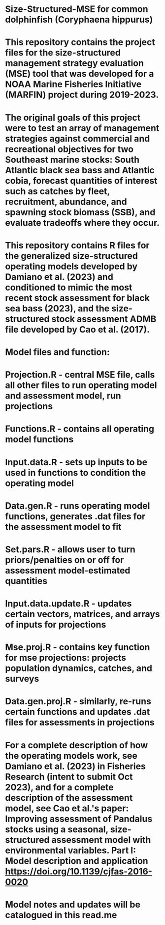# Size-Structured-MSE for common dolphinfish (Coryphaena hippurus)

# This repository contains the project files for the size-structured management strategy evaluation (MSE) tool that was developed for a NOAA Marine Fisheries Initiative (MARFIN) project during 2019-2023.

# The original goals of this project were to test an array of management strategies against commercial and recreational objectives for two Southeast marine stocks: South Atlantic black sea bass and Atlantic cobia, forecast quantities of interest such as catches by fleet, recruitment, abundance, and spawning stock biomass (SSB), and evaluate tradeoffs where they occur.

# This repository contains R files for the generalized size-structured operating models developed by Damiano et al. (2023) and conditioned to mimic the most recent stock assessment for black sea bass (2023), and the size-structured stock assessment ADMB file developed by Cao et al. (2017). 

# Model files and function:
# Projection.R - central MSE file, calls all other files to run operating model and assessment model, run projections
# Functions.R - contains all operating model functions
# Input.data.R - sets up inputs to be used in functions to condition the operating model
# Data.gen.R - runs operating model functions, generates .dat files for the assessment model to fit
# Set.pars.R - allows user to turn priors/penalties on or off for assessment model-estimated quantities 
# Input.data.update.R - updates certain vectors, matrices, and arrays of inputs for projections
# Mse.proj.R - contains key function for mse projections: projects population dynamics, catches, and surveys
# Data.gen.proj.R - similarly, re-runs certain functions and updates .dat files for assessments in projections

# For a complete description of how the operating models work, see Damiano et al. (2023) in Fisheries Research (intent to submit Oct 2023), and for a complete description of the assessment model, see Cao et al.'s paper: Improving assessment of Pandalus stocks using a seasonal, size-structured assessment model with environmental variables. Part I: Model description and application https://doi.org/10.1139/cjfas-2016-0020

# Model notes and updates will be catalogued in this read.me 
